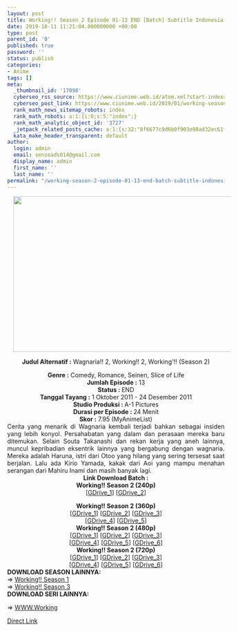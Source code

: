```yaml
---
layout: post
title: Working!! Season 2 Episode 01-13 END [Batch] Subtitle Indonesia
date: 2019-10-11 11:21:04.000000000 +00:00
type: post
parent_id: '0'
published: true
password: ''
status: publish
categories:
- Anime
tags: []
meta:
  _thumbnail_id: '17098'
  cyberseo_rss_source: https://www.ciunime.web.id/atom.xml?start-index=2701&max-results=150
  cyberseo_post_link: https://www.ciunime.web.id/2019/01/working-season-2-episode-01-13-end.html
  rank_math_news_sitemap_robots: index
  rank_math_robots: a:1:{i:0;s:5:"index";}
  rank_math_analytic_object_id: '3727'
  _jetpack_related_posts_cache: a:1:{s:32:"8f6677c9d6b0f903e98ad32ec61f8deb";a:2:{s:7:"expires";i:1663301427;s:7:"payload";a:0:{}}}
  kata_make_header_transparent: default
author:
  login: admin
  email: senseads014@gmail.com
  display_name: admin
  first_name: ''
  last_name: ''
permalink: "/working-season-2-episode-01-13-end-batch-subtitle-indonesia/"
---
```

<div style="text-align: center;">
<div class="separator" style="clear: both; text-align: center;"><a href="https://1.bp.blogspot.com/-X5d8c1gOMV4/XEAuliz00nI/AAAAAAAAHzo/qNYm54Cc0dk6Tr1hkq7iueFi_8oK0IZuACPcBGAYYCw/s1600/Working%2521%2521%2BSeason%2B2.jpg" imageanchor="1" style="margin-left: 1em; margin-right: 1em;"><img border="0" data-original-height="720" data-original-width="1280" height="360" src="{{ site.baseurl }}/assets/2019/10/Working%2521%2521%2BSeason%2B2.jpg" width="640" /></a></div>
<div style="text-align: justify;"></div>
<p><b>Judul</b><b><b> Alternatif</b> :</b> <b></b>Wagnaria!! 2, Working!! 2, Working'!! (Season 2)</div>
<div style="text-align: center;"><b><b>Genre :</b></b> Comedy, Romance, Seinen, Slice of Life</div>
<div style="text-align: center;"><b>Jumlah Episode :</b> 13<br /><b>Status :&nbsp;</b>END<br /><b>Tanggal Tayang :</b> 1 Oktober 2011 - 24 Desember 2011<br /><b>Studio Produksi : </b>A-1 Pictures<br /><b>Durasi per Episode :&nbsp;</b>24 Menit</div>
<div style="text-align: center;"><b>Skor :</b> 7.95 (MyAnimeList)</div>
<div style="text-align: center;"></div>
<div style="text-align: justify;">Cerita yang menarik di Wagnaria kembali terjadi bahkan sebagai insiden yang lebih konyol. Persahabatan yang dalam dan perasaan mereka baru ditemukan. Selain Souta Takanashi dan rekan kerja yang aneh lainnya, muncul kepribadian eksentrik lainnya yang bergabung dengan&nbsp;wagnaria. Mereka adalah Haruna, istri dari Otoo yang hilang yang sering tersesat saat berjalan. Lalu ada Kirio Yamada, kakak dari Aoi yang mampu menahan serangan dari Mahiru Inami dan masih banyak lagi.</div>
<div style="text-align: justify;"></div>
<div style="text-align: justify;"></div>
<div style="text-align: center;"><b>Link Download Batch :</b></div>
<div style="text-align: center;">
<div style="text-align: center;"><b>Working!! Season 2 (240p)</b></div>
<div style="text-align: center;">[<a href="https://drive.google.com/uc?id=0B_QjpqkvF8W5OFVrLUI5RWc4QzA" target="_blank" rel="noopener">GDrive_1</a>] [<a href="https://drive.google.com/uc?id=0B6NGSGXFk7UnbjM3bnFScFkxd1k" target="_blank" rel="noopener">GDrive_2</a>]</p>
</div>
</div>
<div style="text-align: center;"><b>Working!! Season 2 (360p)</b></div>
<div style="text-align: center;">[<a href="https://drive.google.com/uc?id=0B_QjpqkvF8W5enJPWkVXaFg1NXc" target="_blank" rel="noopener">GDrive_1</a>] [<a href="https://drive.google.com/uc?id=1EIFj0d2H2BfGw59YMcv12SJ19HNsIzvf" target="_blank" rel="noopener">GDrive_2</a>] [<a href="https://drive.google.com/uc?id=0B6NGSGXFk7UnWnNBV05XSExybEk" target="_blank" rel="noopener">GDrive_3</a>]<br />[<a href="https://drive.google.com/uc?id=1gXwK3jmBp1MvARSOxbk2XY5AMzpSKUQ8" target="_blank" rel="noopener">GDrive_4</a>] [<a href="https://drive.google.com/uc?id=18c8pRA-3eO4ib4qBQROkApIIlr8eNeD2" target="_blank" rel="noopener">GDrive_5</a>]</div>
<div style="text-align: center;"></div>
<div style="text-align: center;"><b>Working!! Season 2 (480p)</b><br />[<a href="https://drive.google.com/uc?id=1id8HXiW8auo5oHmhFzM-cx7m2vJn13xO" target="_blank" rel="noopener">GDrive_1</a>] [<a href="https://drive.google.com/uc?id=1Z5Qp5HzGUjjxa6tWBFzQziF9BUVu7qyA" target="_blank" rel="noopener">GDrive_2</a>] [<a href="https://drive.google.com/uc?id=0B_QjpqkvF8W5YTNtTXFvM2Z1bGc" target="_blank" rel="noopener">GDrive_3</a>]<br />[<a href="https://drive.google.com/uc?id=1HwMtnj56VT0DVgApxAiH8oxFQnE_txbW" target="_blank" rel="noopener">GDrive_4</a>] [<a href="https://drive.google.com/uc?id=0B6NGSGXFk7UnemEzdkFJUG5SVjg" target="_blank" rel="noopener">GDrive_5</a>] [<a href="https://drive.google.com/uc?id=1nByEyqS9ASxNAo7v8z5Kvi-dYYCeZFb5" target="_blank" rel="noopener">GDrive_6</a>]</div>
<div style="text-align: center;"><b>Working!! Season 2 (720p)</b><br />[<a href="https://drive.google.com/uc?id=1bZxX3NcooxPiBsG-16Pl1R3mb0xOIEy7" target="_blank" rel="noopener">GDrive_1</a>] [<a href="https://drive.google.com/uc?id=0B_QjpqkvF8W5dXdIdHZOM29yN28" target="_blank" rel="noopener">GDrive_2</a>] [<a href="https://drive.google.com/uc?id=10wp1H9BSHXRiiFdJ2U6unUnRgh1_9BzM" target="_blank" rel="noopener">GDrive_3</a>]<br />[<a href="https://drive.google.com/uc?id=0B6NGSGXFk7Unb3VtbGw1VS1KR3M" target="_blank" rel="noopener">GDrive_4</a>] [<a href="https://drive.google.com/uc?id=1uqqhAeGbsVNM_3n2ZNaqS5-aD9ZbplxF" target="_blank" rel="noopener">GDrive_5</a>] [<a href="https://drive.google.com/uc?export=download&amp;id=0B-jBW8PbVeQIM1h4dmp3bEtXZ1k" target="_blank" rel="noopener">GDrive_6</a>]
<div style="text-align: justify;"></div>
<div style="text-align: justify;"></div>
<div style="text-align: justify;"><b>DOWNLOAD SEASON LAINNYA:</b></div>
<div style="text-align: justify;"></div>
<div style="text-align: justify;">=&gt; <a href="https://www.ciunime.com/2019/01/working-season-1-episode-01-13-end.html" target="_blank" rel="noopener">Working!! Season 1</a><br />=&gt; <a href="https://www.ciunime.com/2019/01/working-season-3-episode-01-13-end-1.html" target="_blank" rel="noopener">Working!! Season 3</a></div>
<div style="text-align: justify;">
<div style="text-align: justify;"><b>DOWNLOAD SERI LAINNYA:</b></p>
<p>=&gt;&nbsp;<a href="https://www.ciunime.com/2019/01/wwwworking-episode-01-13-end-batch.html" target="_blank" rel="noopener">WWW.Working</a></p>
</div>
</div>
</div>
<link rel="stylesheet" href="https://cdnjs.cloudflare.com/ajax/libs/font-awesome/4.7.0/css/font-awesome.min.css" />
<div class="divbtn"> <a href="https://handymansurrender.com/fihup8buzv?key=94550f7ce39444073321dde3b8782f97" class="btn"><i class="fa fa-download"></i> Direct Link</a> </div>
